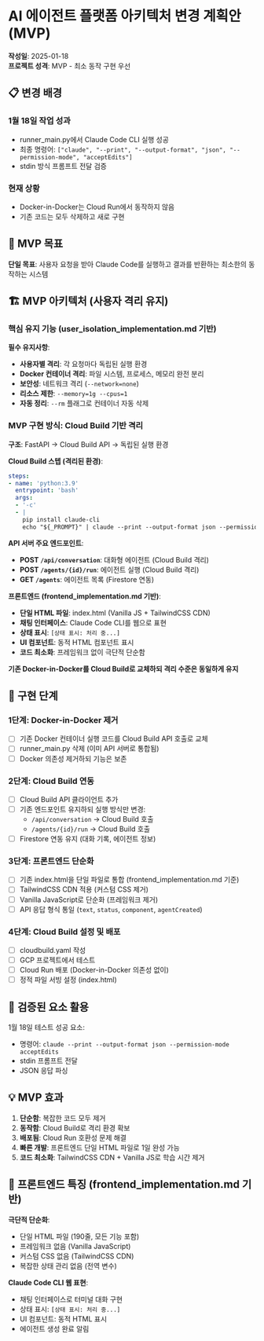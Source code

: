 # AI 에이전트 플랫폼 아키텍처 변경 계획안 (MVP)

**작성일**: 2025-01-18  
**프로젝트 성격**: MVP - 최소 동작 구현 우선

## 📋 변경 배경

### 1월 18일 작업 성과
- runner_main.py에서 Claude Code CLI 실행 성공
- 최종 명령어: `["claude", "--print", "--output-format", "json", "--permission-mode", "acceptEdits"]`
- stdin 방식 프롬프트 전달 검증

### 현재 상황
- Docker-in-Docker는 Cloud Run에서 동작하지 않음
- 기존 코드는 모두 삭제하고 새로 구현

## 🎯 MVP 목표

**단일 목표**: 사용자 요청을 받아 Claude Code를 실행하고 결과를 반환하는 최소한의 동작하는 시스템

## 🏗️ MVP 아키텍처 (사용자 격리 유지)

### 핵심 유지 기능 (user_isolation_implementation.md 기반)

**필수 유지사항**:
- **사용자별 격리**: 각 요청마다 독립된 실행 환경
- **Docker 컨테이너 격리**: 파일 시스템, 프로세스, 메모리 완전 분리
- **보안성**: 네트워크 격리 (`--network=none`)
- **리소스 제한**: `--memory=1g --cpus=1`
- **자동 정리**: `--rm` 플래그로 컨테이너 자동 삭제

### MVP 구현 방식: Cloud Build 기반 격리

**구조**: FastAPI → Cloud Build API → 독립된 실행 환경

**Cloud Build 스텝 (격리된 환경)**:
```yaml
steps:
- name: 'python:3.9'
  entrypoint: 'bash'
  args:
  - '-c'  
  - |
    pip install claude-cli
    echo "${_PROMPT}" | claude --print --output-format json --permission-mode acceptEdits
```

**API 서버 주요 엔드포인트**:
- **POST `/api/conversation`**: 대화형 에이전트 (Cloud Build 격리)
- **POST `/agents/{id}/run`**: 에이전트 실행 (Cloud Build 격리)
- **GET `/agents`**: 에이전트 목록 (Firestore 연동)

**프론트엔드 (frontend_implementation.md 기반)**:
- **단일 HTML 파일**: index.html (Vanilla JS + TailwindCSS CDN)
- **채팅 인터페이스**: Claude Code CLI를 웹으로 표현
- **상태 표시**: `[상태 표시: 처리 중...]` 
- **UI 컴포넌트**: 동적 HTML 컴포넌트 표시
- **코드 최소화**: 프레임워크 없이 극단적 단순함

**기존 Docker-in-Docker를 Cloud Build로 교체하되 격리 수준은 동일하게 유지**

## 📝 구현 단계

### 1단계: Docker-in-Docker 제거
- [ ] 기존 Docker 컨테이너 실행 코드를 Cloud Build API 호출로 교체
- [ ] runner_main.py 삭제 (이미 API 서버로 통합됨)
- [ ] Docker 의존성 제거하되 기능은 보존

### 2단계: Cloud Build 연동
- [ ] Cloud Build API 클라이언트 추가
- [ ] 기존 엔드포인트 유지하되 실행 방식만 변경:
  - `/api/conversation` → Cloud Build 호출
  - `/agents/{id}/run` → Cloud Build 호출
- [ ] Firestore 연동 유지 (대화 기록, 에이전트 정보)

### 3단계: 프론트엔드 단순화
- [ ] 기존 index.html을 단일 파일로 통합 (frontend_implementation.md 기준)
- [ ] TailwindCSS CDN 적용 (커스텀 CSS 제거)
- [ ] Vanilla JavaScript로 단순화 (프레임워크 제거)
- [ ] API 응답 형식 통일 (`text`, `status`, `component`, `agentCreated`)

### 4단계: Cloud Build 설정 및 배포
- [ ] cloudbuild.yaml 작성
- [ ] GCP 프로젝트에서 테스트
- [ ] Cloud Run 배포 (Docker-in-Docker 의존성 없이)
- [ ] 정적 파일 서빙 설정 (index.html)

## 🎯 검증된 요소 활용

1월 18일 테스트 성공 요소:
- 명령어: `claude --print --output-format json --permission-mode acceptEdits`
- stdin 프롬프트 전달
- JSON 응답 파싱

## 💡 MVP 효과

1. **단순함**: 복잡한 코드 모두 제거
2. **동작함**: Cloud Build로 격리 환경 확보
3. **배포됨**: Cloud Run 호환성 문제 해결
4. **빠른 개발**: 프론트엔드 단일 HTML 파일로 1일 완성 가능
5. **코드 최소화**: TailwindCSS CDN + Vanilla JS로 학습 시간 제거

## 🎨 프론트엔드 특징 (frontend_implementation.md 기반)

**극단적 단순화**:
- 단일 HTML 파일 (190줄, 모든 기능 포함)
- 프레임워크 없음 (Vanilla JavaScript)
- 커스텀 CSS 없음 (TailwindCSS CDN)
- 복잡한 상태 관리 없음 (전역 변수)

**Claude Code CLI 웹 표현**:
- 채팅 인터페이스로 터미널 대화 구현
- 상태 표시: `[상태 표시: 처리 중...]`
- UI 컴포넌트: 동적 HTML 표시
- 에이전트 생성 완료 알림